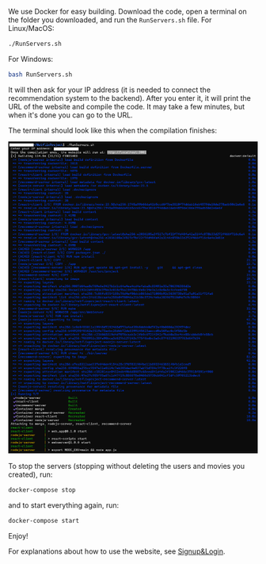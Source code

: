 We use Docker for easy building.
Download the code, open a terminal on the folder you downloaded, and run the `RunServers.sh` file.
For Linux/MacOS:
```bash
./RunServers.sh
```
For Windows:
```bash
bash RunServers.sh
```

It will then ask for your IP address (it is needed to connect the recommendation system to the backend). After you enter it, it will print the URL of the website and compile the code. It may take a few minutes, but when it's done you can go to the URL.

The terminal should look like this when the compilation finishes:

![](../../PreviewImages/DockerCompose.png)

To stop the servers (stopping without deleting the users and movies you created), run:
```bash
docker-compose stop
```
and to start everything again, run:
```bash
docker-compose start
```

Enjoy!

For explanations about how to use the website, see [Signup&Login](Signup&Login.md).
